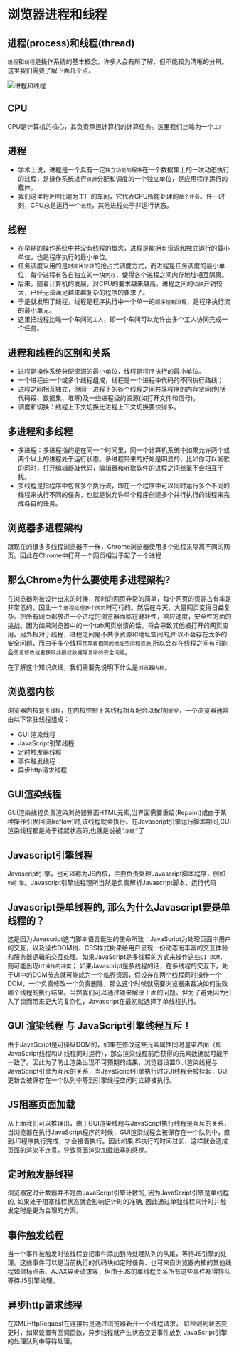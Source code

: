 # 浏览器进程和线程
## 进程(process)和线程(thread)

`进程`和`线程`是操作系统的基本概念，许多人会有所了解，但不能较为清晰的分辨。 这里我们需要了解下面几个点。

![进程和线程](/process/1.jpg)

## CPU
CPU是计算机的核心，其负责承担计算机的计算任务。这里我们比喻为一个`工厂`

## 进程
- 学术上说，进程是一个具有一定`独立功能的程序`在一个数据集上的一次动态执行的过程，是操作系统进行`资源`分配和调度的一个独立单位，是应用程序运行的载体。
- 我们这里将`进程`比喻为工厂的车间，它代表CPU所能处理的`单个任务`。任一时刻，CPU总是运行一个`进程`，其他进程处于非运行状态。

## 线程
- 在早期的操作系统中并没有线程的概念，进程是能拥有资源和独立运行的最小单位，也是程序执行的最小单位。
- 任务调度采用的是`时间片轮转`的抢占式调度方式，而进程是任务调度的最小单位，每个进程有各自独立的一块`内存`，使得各个进程之间内存地址相互隔离。
- 后来，随着计算机的发展，对CPU的要求越来越高，进程之间的`切换`开销较大，已经无法满足越来越复杂的程序的要求了。
- 于是就发明了线程，线程是程序执行中一个单一的`顺序控制流程`，是程序执行流的最小单元。
- 这里把线程比喻一个车间的`工人`，即一个车间可以允许由多个工人协同完成一个任务。

## 进程和线程的区别和关系
- 进程是操作系统分配资源的最小单位，线程是程序执行的最小单位。
- 一个进程由一个或多个线程组成，线程是一个进程中代码的不同执行路线；
- 进程之间相互独立，但同一进程下的各个线程之间共享程序的内存空间(包括代码段、数据集、堆等)及一些进程级的资源(如打开文件和信号)。
- 调度和切换：线程上下文切换比进程上下文切换要快得多。

## 多进程和多线程
- 多进程：多进程指的是在同一个时间里，同一个计算机系统中如果允许两个或两个以上的进程处于运行状态。多进程带来的好处是明显的，比如你可以听歌的同时，打开编辑器敲代码，编辑器和听歌软件的进程之间丝毫不会相互干扰。
- 多线程是指程序中包含多个执行流，即在一个程序中可以同时运行多个不同的线程来执行不同的任务，也就是说允许单个程序创建多个并行执行的线程来完成各自的任务。

## 浏览器多进程架构
跟现在的很多多线程浏览器不一样，Chrome浏览器使用多个进程来隔离不同的网页。因此在Chrome中打开一个网页相当于起了一个进程

## 那么Chrome为什么要使用多进程架构?
在浏览器刚被设计出来的时候，那时的网页非常的简单，每个网页的资源占有率是非常低的，因此一个`进程处理多个网页`时可行的。然后在今天，大量网页变得日益复杂。把所有网页都放进一个进程的浏览器面临在健壮性，响应速度，安全性方面的挑战。因为如果浏览器中的一个tab网页崩溃的话，将会导致其他被打开的网页应用。另外相对于线程，进程之间是不共享资源和地址空间的,所以不会存在太多的安全问题，而由于多个线程`共享着相同的地址空间和资源`,所以会存在线程之间有可能会`恶意修改或者获取非授权数据等复杂的安全问题`。

在了解这个知识点线，我们需要先说明下什么是`浏览器内核`。

## 浏览器内核
浏览器内核是`多线程`，在内核控制下各线程相互配合以保持同步，一个浏览器通常由以下常驻线程组成：

- GUI 渲染线程
- JavaScript引擎线程
- 定时触发器线程
- 事件触发线程
- 异步http请求线程

## GUI渲染线程
GUI渲染线程负责渲染浏览器界面HTML元素,当界面需要重绘(Repaint)或由于某种操作引发回流(reflow)时,该线程就会执行。在Javascript引擎运行脚本期间,GUI渲染线程都是处于挂起状态的,也就是说被`”冻结”`了

## Javascript引擎线程
Javascript引擎，也可以称为JS内核，主要负责处理Javascript脚本程序，例如`V8引擎`。Javascript引擎线程理所当然是负责解析Javascript脚本，运行代码

## Javascript是单线程的, 那么为什么Javascript要是单线程的？

这是因为Javascript这门脚本语言诞生的使命所致：JavaScript为处理页面中用户的交互，以及操作DOM树、CSS样式树来给用户呈现一份动态而丰富的交互体验和服务器逻辑的交互处理。如果JavaScript是多线程的方式来操作这些`UI DOM`，则可能出现`UI操作的冲突`； 如果Javascript是多线程的话，在多线程的交互下，处于UI中的DOM节点就可能成为一个临界资源，假设存在两个线程同时操作一个DOM，一个负责修改一个负责删除，那么这个时候就需要浏览器来裁决如何生效哪个线程的执行结果。当然我们可以通过锁来解决上面的问题。但为了避免因为引入了锁而带来更大的复杂性，Javascript在最初就选择了单线程执行。

## GUI 渲染线程 与 JavaScript引擎线程互斥！
由于JavaScript是可操纵DOM的，如果在修改这些元素属性同时渲染界面（即JavaScript线程和UI线程同时运行），那么渲染线程前后获得的元素数据就可能不一致了。因此为了防止渲染出现不可预期的结果，浏览器设置GUI渲染线程与JavaScript引擎为互斥的关系，当JavaScript引擎执行时GUI线程会被挂起，GUI更新会被保存在一个队列中等到引擎线程空闲时立即被执行。

## JS阻塞页面加载
从上面我们可以推理出，由于GUI渲染线程与JavaScript执行线程是互斥的关系，当浏览器在执行JavaScript程序的时候，GUI渲染线程会被保存在一个队列中，直到JS程序执行完成，才会接着执行。因此如果JS执行的时间过长，这样就会造成页面的渲染不连贯，导致页面渲染加载阻塞的感觉。

## 定时触发器线程
浏览器定时计数器并不是由JavaScript引擎计数的, 因为JavaScript引擎是单线程的, 如果处于阻塞线程状态就会影响记计时的准确, 因此通过单独线程来计时并触发定时是更为合理的方案。
## 事件触发线程
当一个事件被触发时该线程会把事件添加到待处理队列的队尾，等待JS引擎的处理。这些事件可以是当前执行的代码块如定时任务、也可来自浏览器内核的其他线程如鼠标点击、AJAX异步请求等，但由于JS的单线程关系所有这些事件都得排队等待JS引擎处理。

## 异步http请求线程
在XMLHttpRequest在连接后是通过浏览器新开一个线程请求， 将检测到状态变更时，如果设置有回调函数，异步线程就产生状态变更事件放到 JavaScript引擎的处理队列中等待处理。